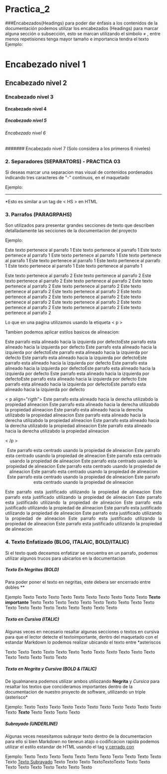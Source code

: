 # Practica_2
###Encabezados(Headings)
para poder dar énfasis a los contenidos de la documentación podemos utilizar los encabezados (Headings) para marcar alguna sección o subsección, 
esto se marcan utilizando el símbolo ≠ , entre menos repetisiones tenga mayor tamaño e importancia tendra el texto Ejemplo:

# Encabezado nivel 1

## Encabezado nivel 2

### Encabezado nivel 3

#### Encabezado nivel 4

##### Encabezado nivel 5

###### Encabezado nivel 6

####### Encabezado nivel 7 (Solo considera a los primeros 6 niveles)

### 2. Separadores (SEPARATORS)   - PRACTICA 03

Si deseas marcar una separacion mas visual de contenidos pordenados indicando tres caracteres de "-" continuos, en el maquetado

Ejemplo:

---

*Esto es similar a un tag de < HS > en HTML

### 3. Parrafos (PARAGRPAHS)

Son utilizados para  presentar grandes secciones de texto que describen detalladamente las secciones de la documentacion del proyecto

Ejemplo: 

Este texto pertenece al parrafo 1 Este texto pertenece al parrafo 1 Este texto pertenece al parrafo 1
Este texto pertenece al parrafo 1 Este texto pertenece al parrafo 1 Este texto pertenece al parrafo 1
Este texto pertenece al parrafo 1 Este texto pertenece al parrafo 1 Este texto pertenece al parrafo 1

Este texto pertenece al parrafo 2 Este texto pertenece al parrafo 2 Este texto pertenece al parrafo 2
Este texto pertenece al parrafo 2 Este texto pertenece al parrafo 2 Este texto pertenece al parrafo 2
Este texto pertenece al parrafo 2 Este texto pertenece al parrafo 2 Este texto pertenece al parrafo 2
Este texto pertenece al parrafo 2 Este texto pertenece al parrafo 2 Este texto pertenece al parrafo 2
Este texto pertenece al parrafo 2 Este texto pertenece al parrafo 2 Este texto pertenece al parrafo 2 


Lo que en una pagina utilizamos usando la etiqueta  < p >

Tambien podemos aplicar estilos basicos  de alineacion:

Este parrafo esta alineado hacia la izquierda por defectoEste parrafo esta alineado hacia la izquierda por defecto
Este parrafo esta alineado hacia la izquierda por defectoEste parrafo esta alineado hacia la izquierda por defecto
Este parrafo esta alineado hacia la izquierda por defectoEste parrafo esta alineado hacia la izquierda por defecto
Este parrafo esta alineado hacia la izquierda por defectoEste parrafo esta alineado hacia la izquierda por defecto
Este parrafo esta alineado hacia la izquierda por defectoEste parrafo esta alineado hacia la izquierda por defecto
Este parrafo esta alineado hacia la izquierda por defectoEste parrafo esta alineado hacia la izquierda por defecto

< p  align="rigth">
Este parrafo esta alineado hacia la derecha utilizabdo la propiedad alineacion Este parrafo esta alineado hacia la derecha utilizabdo la propiedad alineacion
Este parrafo esta alineado hacia la derecha utilizabdo la propiedad alineacion Este parrafo esta alineado hacia la derecha utilizabdo la propiedad alineacion
Este parrafo esta alineado hacia la derecha utilizabdo la propiedad alineacion Este parrafo esta alineado hacia la derecha utilizabdo la propiedad alineacion

< /p >

<p align="center ">
Este parrafo esta centrado usando la propiedad de alineacion Este parrafo esta centrado usando la propiedad de alineacion
Este parrafo esta centrado usando la propiedad de alineacion Este parrafo esta centrado usando la propiedad de alineacion
Este parrafo esta centrado usando la propiedad de alineacion Este parrafo esta centrado usando la propiedad de alineacion
Este parrafo esta centrado usando la propiedad de alineacion Este parrafo esta centrado usando la propiedad de alineacion
 
<p align= "justify">
Este parrafo esta justificado utilizando la propiedad de alineacion Este parrafo esta justificado utilizando la propiedad de alineacion
Este parrafo esta justificado utilizando la propiedad de alineacion Este parrafo esta justificado utilizando la propiedad de alineacion
Este parrafo esta justificado utilizando la propiedad de alineacion Este parrafo esta justificado utilizando la propiedad de alineacion
Este parrafo esta justificado utilizando la propiedad de alineacion Este parrafo esta justificado utilizando la propiedad de alineacion
</p>

### 4. Texto Enfatizado (BLOG, ITALAIC, BOLD/ITALIC)
Si el texto queb deceamos enfatizar se encuentra en un parrafo,  podemos utilizar algunos trucos para ubicarlos en la documentacion 

##### Texto En Negritas (BOLD)
Para poder poner el texto en negritas, este debera ser encerrado entre dobles **

Ejemplo 
Texto Texto Texto Texto Texto Texto Texto Texto Texto Texto  **Texto importante** Texto Texto Texto Texto Texto Texto Texto Texto Texto
Texto Texto Texto Texto Texto Texto Texto Texto Texto Texto

##### Texto en Cursiva (ITALIC)
Algunas veces en necesario resaltar algunas secciones o textos en cursiva para que el lector detecte el textoimportante, dentro del maquetado con el estandar
Markdown lo podemos realizar ubicando el texto entre *asteriscos

Texto Texto Texto Texto Texto Texto Texto Texto  *Texto* Texto Texto Texto Texto Texto Texto Texto Texto

##### Texto en Negrita y Cursiva (BOLD & ITALIC)
De igualmanera podemos utilizar ambos utiliozando **Negrita** y *Cursica* para resaltar los textos que concideramos importantes dentro de la documentacion de nuestro proyecto de software,
 utilizando un triple (asterisco*

Ejemplo:
Texto Texto Texto Texto Texto Texto Texto Texto Texto Texto Texto Texto ***Texto*** Texto Texto Texto Texto

##### Subrayado (UNDERLINE) 
Algunas veces nesesitamos subrayar texto dentro de la documentacion para ello si bien Markdown no tieneun atajo o codificacion rapida podemos utilizar el estilo estandar de HTML usando el tag <ins>
y cerrado con </ins>

Ejemplo:
Texto Texto Texto Texto Texto Texto Texto Texto Texto Texto Texto Texto <ins>Texto Subrayado</ins> Texto Texto Texto TextoTextoTexto Texto Texto Texto Texto
Texto Texto Texto Texto Texto




 










